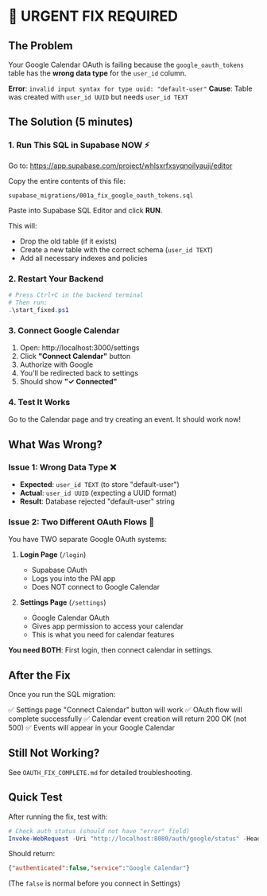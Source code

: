 # 🚨 URGENT FIX REQUIRED

## The Problem
Your Google Calendar OAuth is failing because the `google_oauth_tokens` table has the **wrong data type** for the `user_id` column.

**Error**: `invalid input syntax for type uuid: "default-user"`
**Cause**: Table was created with `user_id UUID` but needs `user_id TEXT`

## The Solution (5 minutes)

### 1. Run This SQL in Supabase NOW ⚡

Go to: https://app.supabase.com/project/whlsxrfxsyqnoilyauji/editor

Copy the entire contents of this file:
```
supabase_migrations/001a_fix_google_oauth_tokens.sql
```

Paste into Supabase SQL Editor and click **RUN**.

This will:
- Drop the old table (if it exists)
- Create a new table with the correct schema (`user_id TEXT`)
- Add all necessary indexes and policies

### 2. Restart Your Backend

```powershell
# Press Ctrl+C in the backend terminal
# Then run:
.\start_fixed.ps1
```

### 3. Connect Google Calendar

1. Open: http://localhost:3000/settings
2. Click **"Connect Calendar"** button
3. Authorize with Google
4. You'll be redirected back to settings
5. Should show **"✓ Connected"**

### 4. Test It Works

Go to the Calendar page and try creating an event. It should work now!

## What Was Wrong?

### Issue 1: Wrong Data Type ❌
- **Expected**: `user_id TEXT` (to store "default-user")
- **Actual**: `user_id UUID` (expecting a UUID format)
- **Result**: Database rejected "default-user" string

### Issue 2: Two Different OAuth Flows 🤔
You have TWO separate Google OAuth systems:

1. **Login Page** (`/login`)
   - Supabase OAuth
   - Logs you into the PAI app
   - Does NOT connect to Google Calendar

2. **Settings Page** (`/settings`)
   - Google Calendar OAuth
   - Gives app permission to access your calendar
   - This is what you need for calendar features

**You need BOTH**: First login, then connect calendar in settings.

## After the Fix

Once you run the SQL migration:

✅ Settings page "Connect Calendar" button will work
✅ OAuth flow will complete successfully
✅ Calendar event creation will return 200 OK (not 500)
✅ Events will appear in your Google Calendar

## Still Not Working?

See `OAUTH_FIX_COMPLETE.md` for detailed troubleshooting.

## Quick Test

After running the fix, test with:

```powershell
# Check auth status (should not have "error" field)
Invoke-WebRequest -Uri "http://localhost:8080/auth/google/status" -Headers @{"X-API-Key"="dev-api-key-12345"} -UseBasicParsing
```

Should return:
```json
{"authenticated":false,"service":"Google Calendar"}
```

(The `false` is normal before you connect in Settings)

